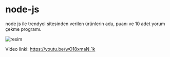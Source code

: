 # node-js
node js ile trendyol sitesinden verilen ürünlerin adu, puanı ve 10 adet yorum çekme programı. 

![resim](https://user-images.githubusercontent.com/70608758/200024964-8950c928-cfea-4221-a471-570088f6b929.png)


Video linki:  https://youtu.be/wO18xmaN_1k

